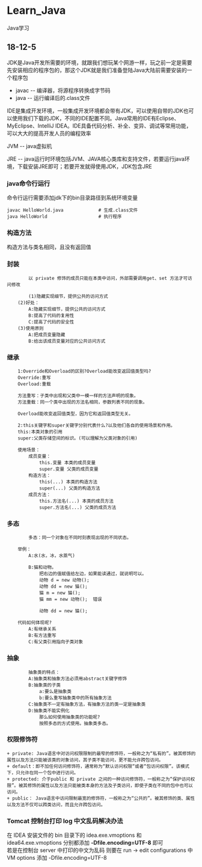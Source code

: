 # Learn_Java
Java学习

## 18-12-5

JDK是Java开发所需要的环境，就跟我们想玩某个网游一样，玩之前一定是需要先安装相应的程序包的，那这个JDK就是我们准备登陆Java大陆前需要安装的一个程序包  
* javac -- 编译器，将源程序转换成字节码
* java  -- 运行编译后的.class文件

IDE是集成开发环境，一般集成开发环境都会带有JDK，可以使用自带的JDK也可以使用我们下载的JDK，不同的IDE配置不同。Java常用的IDE有Eclipse、MyEclipse、IntelliJ IDEA。IDE具备代码分析、补全、变异、调试等常用功能，可以大大的提高开发人员的编程效率  

JVM -- java虚拟机  

JRE -- java运行时环境包括JVM、JAVA核心类库和支持文件，若要运行java环境，下载安装JRE即可；若要开发就得使用JDK，JDK包含JRE  

### java命令行运行

命令行运行需要添加jdk下的bin目录路径到系统环境变量  

```
javac HelloWorld.java             # 生成.class文件 
java HelloWorld                   # 执行程序

```

### 构造方法

构造方法与类名相同，且没有返回值 


### 封装

```
        以 private 修饰的成员只能在本类中访问，外部需要调用get、set 方法才可访问修改

        (1)隐藏实现细节，提供公共的访问方式
	(2)好处：
		A:隐藏实现细节，提供公共的访问方式
		B:提高了代码的复用性
		C:提高了代码的安全性
	(3)使用原则
		A:把成员变量隐藏
		B:给出该成员变量对应的公共访问方式

```

### 继承

```
    1:Override和Overload的区别?Overload能改变返回值类型吗?
	Override:重写
	Overload:重载

	方法重写：子类中出现和父类中一模一样的方法声明的现象。
	方法重载：同一个类中出现的方法名相同，参数列表不同的现象。

	Overload能改变返回值类型，因为它和返回值类型无关。

    2:this关键字和super关键字分别代表什么?以及他们各自的使用场景和作用。
	this:本类对象的引用
	super:父类存储空间的标识。(可以理解为父类对象的引用)

	使用场景：
		成员变量：
			this.变量 本类的成员变量
			super.变量 父类的成员变量
		构造方法：
			this(...) 本类的构造方法
			super(...) 父类的构造方法
		成员方法：
			this.方法名(...) 本类的成员方法
			super.方法名(...) 父类的成员方法
```

### 多态

```
        多态：同一个对象在不同时刻表现出现的不同状态。

	举例：
		A:水(水，冰，水蒸气)

		B:猫和动物。
			把右边的值赋值给左边，如果能读通过，就说明可以。
			动物 d = new 动物();
			动物 dd = new 猫();
			猫 m = new 猫();
			猫 mm = new 动物();  错误

			动物 dd = new 猫();

	代码如何体现呢?
		A:有继承关系	
		B:有方法重写	
		C:有父类引用指向子类对象
```

### 抽象

```
        抽象类的特点：
		A:抽象类和抽象方法必须用abstract关键字修饰
		B:抽象类的子类
			a:要么是抽象类
			b:要么重写抽象类中的所有抽象方法
		C:抽象类不一定有抽象方法，有抽象方法的类一定是抽象类
		D:抽象类不能实例化
			那么如何使用抽象类的功能呢?
			按照多态的方式使用。抽象类多态。
```

### 权限修饰符

```
+ private: Java语言中对访问权限限制的最窄的修饰符，一般称之为“私有的”。被其修饰的属性以及方法只能被该类的对象访问，其子类不能访问，更不能允许跨包访问。
+ default：即不加任何访问修饰符，通常称为“默认访问权限“或者“包访问权限”。该模式下，只允许在同一个包中进行访问。
+ protected: 介于public 和 private 之间的一种访问修饰符，一般称之为“保护访问权限”。被其修饰的属性以及方法只能被类本身的方法及子类访问，即使子类在不同的包中也可以访问。
+ public： Java语言中访问限制最宽的修饰符，一般称之为“公共的”。被其修饰的类、属性以及方法不仅可以跨类访问，而且允许跨包访问。

```

### Tomcat 控制台打印 log 中文乱码解决办法
在 IDEA 安装文件的 bin 目录下的 idea.exe.vmoptions 和 idea64.exe.vmoptions 分别都添加 **-Dfile.encoding=UTF-8** 即可  
若是在控制台 server 中打印的中文为乱码 则要在 run -> edit configurations 中 VM options 添加 -Dfile.encoding=UTF-8

